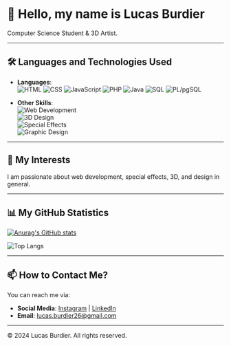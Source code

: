 # 👋 Hello, my name is Lucas Burdier

Computer Science Student & 3D Artist.

---

## 🛠️ Languages and Technologies Used

- **Languages**:  
  ![HTML](https://img.shields.io/badge/HTML-%23E34F26.svg?style=flat&logo=html5&logoColor=white)
  ![CSS](https://img.shields.io/badge/CSS-%231572B6.svg?style=flat&logo=css3&logoColor=white)
  ![JavaScript](https://img.shields.io/badge/JavaScript-%23F7DF1E.svg?style=flat&logo=javascript&logoColor=black)
  ![PHP](https://img.shields.io/badge/PHP-%23777BB4.svg?style=flat&logo=php&logoColor=white)
  ![Java](https://img.shields.io/badge/Java-%23ED8B00.svg?style=flat&logo=java&logoColor=white)
  ![SQL](https://img.shields.io/badge/SQL-%2300f.svg?style=flat&logo=sql&logoColor=white)
  ![PL/pgSQL](https://img.shields.io/badge/PL--pgSQL-%23336791.svg?style=flat&logo=postgresql&logoColor=white)

- **Other Skills**:  
  ![Web Development](https://img.shields.io/badge/Web%20Development-%2300BFFF.svg?style=flat&logo=google-chrome&logoColor=white)  
  ![3D Design](https://img.shields.io/badge/3D%20Design-%23FF5722.svg?style=flat&logo=blender&logoColor=white)  
  ![Special Effects](https://img.shields.io/badge/Special%20Effects-%23FF9800.svg?style=flat&logo=adobe-after-effects&logoColor=white)  
  ![Graphic Design](https://img.shields.io/badge/Graphic%20Design-%23E4405F.svg?style=flat&logo=adobe-photoshop&logoColor=white)

---

## 👀 My Interests

I am passionate about web development, special effects, 3D, and design in general.

---

## 📊 My GitHub Statistics

[![Anurag's GitHub stats](https://github-readme-stats.vercel.app/api?username=lburdier&show=reviews,discussions_started,discussions_answered,prs_merged,prs_merged_percentage&show_icons=true&theme=transparent&hide_border=true)](https://github.com/lburdier/github-readme-stats)

![Top Langs](https://github-readme-stats.vercel.app/api/top-langs/?username=lburdier&layout=compact&theme=transparent&hide_border=true)

---

## 📫 How to Contact Me?

You can reach me via:

- **Social Media**: [Instagram](https://www.instagram.com/luki_prox/) | [LinkedIn](https://www.linkedin.com/in/lucasburdier/)
- **Email**: [lucas.burdier26@gmail.com](mailto:lucas.burdier26@gmail.com)

---

© 2024 Lucas Burdier. All rights reserved.
